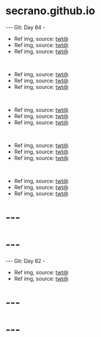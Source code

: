 # secrano.github.io

--- Git: Day 84 - 

- Ref img, source: [twt@](https://x.com/AMAZlNGNATURE/status/1818502600435642389)
- Ref img, source: [twt@](https://x.com/TheFigen_/status/1818400824994791738)
- Ref img, source: [twt@](https://x.com/akiraeviI/status/1818640739770704004)

<br/>

- Ref img, source: [twt@](https://x.com/HalieyWelchX/status/1818342283848331624)
- Ref img, source: [twt@](https://x.com/natsume0v0/status/1818555775335514484)
- Ref img, source: [twt@](https://x.com/sonyasunkim/status/1818665722161016968)

<br/>

- Ref img, source: [twt@](https://x.com/buitengebieden/status/1817981538916827388)
- Ref img, source: [twt@](https://x.com/AMAZlNGNATURE/status/1818321582034432418)
- Ref img, source: [twt@](https://x.com/Catshealdeprsn/status/1818368466577244647)

<br/>

- Ref img, source: [twt@](https://x.com/matriix_heat/status/1818482043178631298)
- Ref img, source: [twt@](https://x.com/kyoruyeye/status/1818391481444446419)
- Ref img, source: [twt@](https://x.com/Sreliata/status/1818543596183638207)

<br/>

- Ref img, source: [twt@](https://x.com/sophieemudd/status/1818317849577865470)
- Ref img, source: [twt@](https://x.com/majeliskucing/status/1818260585437643167)
- Ref img, source: [twt@](https://x.com/Navneet_K_Singh/status/1818371511054745936)

# ---
# ---

--- Git: Day 82 - 

- Ref img, source: [twt@](https://x.com/retro_twt/status/1818020677007319392)
- Ref img, source: [twt@](https://x.com/PostsOfCats/status/1818176339175751693)

# ---
# ---
